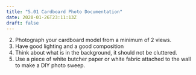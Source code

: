 ```yaml
---
title: "5.01 Cardboard Photo Documentation"
date: 2020-01-26T23:11:13Z
draft: false
---
```


2. Photograph your cardboard model from a minimum of 2 views.
3. Have good lighting and a good composition
4. Think about what is in the background, it should not be cluttered.
5. Use a piece of white butcher paper or white fabric attached to the wall to make a DIY photo sweep.
